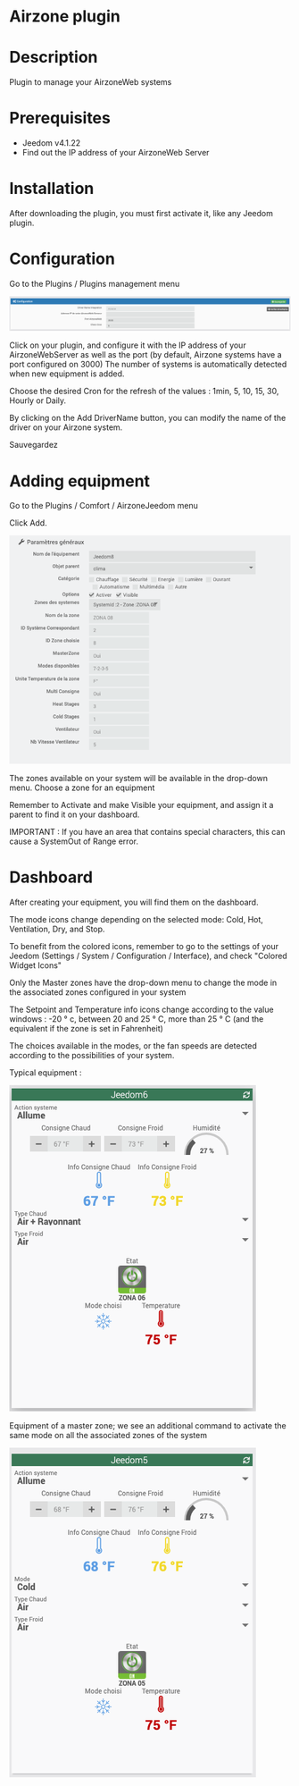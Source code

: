 # Airzone plugin


# Description

Plugin to manage your AirzoneWeb systems


# Prerequisites

 - Jeedom v4.1.22
 - Find out the IP address of your AirzoneWeb Server


# Installation

After downloading the plugin, you must first activate it, like any Jeedom plugin.


# Configuration

Go to the Plugins / Plugins management menu

![config](../images/airzoneConfig.png)

Click on your plugin, and configure it with the IP address of your AirzoneWebServer as well as the port (by default, Airzone systems have a port configured on 3000)
The number of systems is automatically detected when new equipment is added.

Choose the desired Cron for the refresh of the values : 1min, 5, 10, 15, 30, Hourly or Daily.

By clicking on the Add DriverName button, you can modify the name of the driver on your Airzone system.

Sauvegardez


# Adding equipment

Go to the Plugins / Comfort / AirzoneJeedom menu


Click Add.

![config](../images/airzoneEquip.png)

The zones available on your system will be available in the drop-down menu.
Choose a zone for an equipment


Remember to Activate and make Visible your equipment, and assign it a parent to find it on your dashboard.

IMPORTANT : If you have an area that contains special characters, this can cause a SystemOut of Range error. 

# Dashboard


After creating your equipment, you will find them on the dashboard.

The mode icons change depending on the selected mode: Cold, Hot, Ventilation, Dry, and Stop.

To benefit from the colored icons, remember to go to the settings of your Jeedom (Settings / System / Configuration / Interface), and check "Colored Widget Icons"

Only the Master zones have the drop-down menu to change the mode in the associated zones configured in your system

The Setpoint and Temperature info icons change according to the value windows : -20 ° c, between 20 and 25 ° C, more than 25 ° C (and the equivalent if the zone is set in Fahrenheit)

The choices available in the modes, or the fan speeds are detected according to the possibilities of your system.



Typical equipment :

![config](../images/airzoneNoMaster.png)


Equipment of a master zone; we see an additional command to activate the same mode on all the associated zones of the system


![config](../images/airzoneMaster.png)
